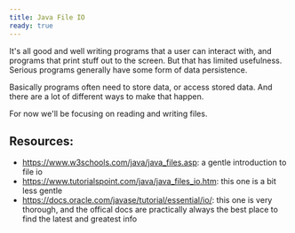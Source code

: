 ```yaml
---
title: Java File IO
ready: true
---
```


It's all good and well writing programs that a user can interact with, and programs that print stuff out to the screen. But that has limited usefulness. Serious programs generally have some form of data persistence.

Basically programs often need to store data, or access stored data. And there are a lot of different ways to make that happen.

For now we'll be focusing on reading and writing files.

## Resources:

- https://www.w3schools.com/java/java_files.asp: a gentle introduction to file io
- https://www.tutorialspoint.com/java/java_files_io.htm: this one is a bit less gentle
- https://docs.oracle.com/javase/tutorial/essential/io/: this one is very thorough, and the offical docs are practically always the best place to find the latest and greatest info

